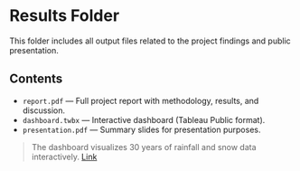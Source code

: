 # Results Folder

This folder includes all output files related to the project findings and public presentation.

## Contents

- `report.pdf` — Full project report with methodology, results, and discussion.
- `dashboard.twbx` — Interactive dashboard (Tableau Public format).
- `presentation.pdf` — Summary slides for presentation purposes.

> The dashboard visualizes 30 years of rainfall and snow data interactively.
> [Link](https://public.tableau.com/app/profile/liubov.shubina/viz/Rainfall_Navarcles/Dashboard_1995-2024)
